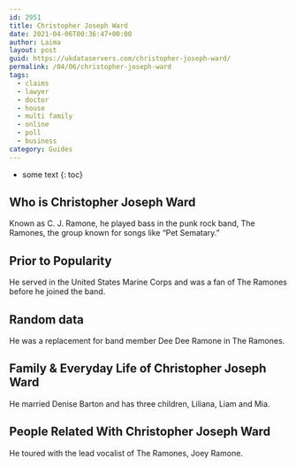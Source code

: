 ```yaml
---
id: 2951
title: Christopher Joseph Ward
date: 2021-04-06T00:36:47+00:00
author: Laima
layout: post
guid: https://ukdataservers.com/christopher-joseph-ward/
permalink: /04/06/christopher-joseph-ward
tags:
  - claims
  - lawyer
  - doctor
  - house
  - multi family
  - online
  - poll
  - business
category: Guides
---
```


* some text
{: toc}


## Who is Christopher Joseph Ward
                  
                  
                  
Known as C. J. Ramone, he played bass in the punk rock band, The Ramones, the group known for songs like &#8220;Pet Sematary.&#8221;
                  
              
            
              
            
                
                
                
## Prior to Popularity
                  
                  
                  
He served in the United States Marine Corps and was a fan of The Ramones before he joined the band.
                  
              
            
              
            
                
                
                
## Random data
                  
                  
                  
He was a replacement for band member Dee Dee Ramone in The Ramones.
                  
              
            
              
            
                
                
                
## Family & Everyday Life of Christopher Joseph Ward
                  
                  
                  
He married Denise Barton and has three children, Liliana, Liam and Mia.
                  
              
            
              
            
                
                
                
## People Related With Christopher Joseph Ward
                  
                  
                  
He toured with the lead vocalist of The Ramones, Joey Ramone.
                  
              
            
              
            
                
              
            
              
              
            
            
              
            
          
          
          